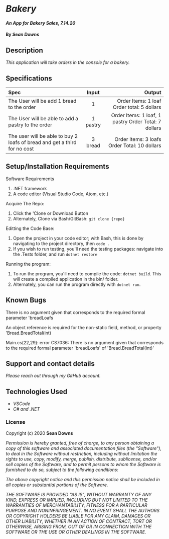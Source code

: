 # _Bakery_

#### _An App for Bakery Sales, 7.14.20_

#### By _**Sean Downs**_

## Description

_This application will take orders in the console for a bakery._

## Specifications

| Spec | Input | Output |
| :--- | :---: | ---: |
| The User will be add 1 bread to the order | 1 | Order Items: 1 loaf Order total: 5 dollars
| The User will be able to add a pastry to the order | 1 pastry | Order Items: 1 loaf, 1 pastry Order Total: 7 dollars
| The user will be able to buy 2 loafs of bread and get a third for no cost | 3 bread | Order Items: 3 loafs Order Total: 10 dollars


## Setup/Installation Requirements

Software Requirements
1. .NET framework
2. A code editor (Visual Studio Code, Atom, etc.)

Acquire The Repo:
1. Click the 'Clone or Download Button
2. Alternately, Clone via Bash/GitBash: `git clone {repo}`

Editting the Code Base:
1. Open the project in your code editor; with Bash, this is done by navigating to the project directory, then `code .`
2. If you wish to run testing, you'll need the testing packages: navigate into the .Tests folder, and run `dotnet restore`

Running the program:
1. To run the program, you'll need to compile the code: `dotnet build`. This will create a compiled application in the bin/ folder.
2. Alternately, you can run the program directly with `dotnet run`.

## Known Bugs

There is no argument given that corresponds to the required formal parameter 'breadLoafs

An object reference is required for the non-static field, method, or property 'Bread.BreadTotal(int)

Main.cs(22,29): error CS7036: There is no argument given that corresponds to the required formal parameter 'breadLoafs' of 'Bread.BreadTotal(int)'

## Support and contact details

_Please reach out through my GitHub account._

## Technologies Used

* _VSCode_
* _C# and .NET_

### License

Copyright (c) 2020 **Sean Downs**

*Permission is hereby granted, free of charge, to any person obtaining a copy
of this software and associated documentation files (the "Software"), to deal
in the Software without restriction, including without limitation the rights
to use, copy, modify, merge, publish, distribute, sublicense, and/or sell
copies of the Software, and to permit persons to whom the Software is
furnished to do so, subject to the following conditions:*

*The above copyright notice and this permission notice shall be included in all
copies or substantial portions of the Software.*

*THE SOFTWARE IS PROVIDED "AS IS", WITHOUT WARRANTY OF ANY KIND, EXPRESS OR
IMPLIED, INCLUDING BUT NOT LIMITED TO THE WARRANTIES OF MERCHANTABILITY,
FITNESS FOR A PARTICULAR PURPOSE AND NONINFRINGEMENT. IN NO EVENT SHALL THE
AUTHORS OR COPYRIGHT HOLDERS BE LIABLE FOR ANY CLAIM, DAMAGES OR OTHER
LIABILITY, WHETHER IN AN ACTION OF CONTRACT, TORT OR OTHERWISE, ARISING FROM,
OUT OF OR IN CONNECTION WITH THE SOFTWARE OR THE USE OR OTHER DEALINGS IN THE
SOFTWARE.*